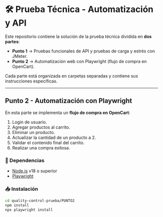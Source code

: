 # 🛠 Prueba Técnica - Automatización y API

Este repositorio contiene la solución de la prueba técnica dividida en **dos partes**:

- **Punto 1** → Pruebas funcionales de API y pruebas de carga y estrés con JMeter.  
- **Punto 2** → Automatización web con Playwright (flujo de compra en OpenCart).  

Cada parte está organizada en carpetas separadas y contiene sus instrucciones específicas.

---

## Punto 2 - Automatización con Playwright

En esta parte se implementa un **flujo de compra en OpenCart**:
1. Login de usuario.  
2. Agregar productos al carrito.  
3. Eliminar un producto.  
4. Actualizar la cantidad de un producto a 2.  
5. Validar el contenido final del carrito.
6. Realizar una compra exitosa.  

### 🔧 Dependencias
- [Node.js](https://nodejs.org/) v18 o superior  
- [Playwright](https://playwright.dev/)  

### 📥 Instalación
```bash
cd quality-control-prueba/PUNTO2
npm install
npx playwright install
